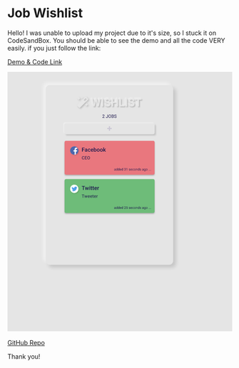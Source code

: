 
# Job Wishlist
Hello! I was unable to upload my project due to it's size, so I stuck it on CodeSandBox. You should be able to see the demo and all the code VERY easily. if you just follow the link:

[Demo & Code Link](https://codesandbox.io/s/festive-shamir-3buet?file=/src/App.js/)

![Image of Game](/public/assets/wish.png)

[GitHub Repo](https://github.com/Dru-Daniels/job-wishlist/)

Thank you!
